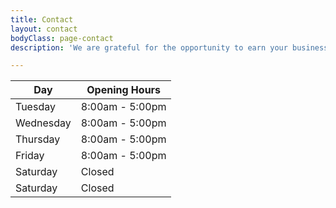 ```yaml
---
title: Contact
layout: contact
bodyClass: page-contact
description: 'We are grateful for the opportunity to earn your business. We look forward to serving you.'

---
```


| Day       | Opening Hours   |
| --------- | --------------- |
| Tuesday   | 8:00am - 5:00pm |
| Wednesday | 8:00am - 5:00pm |
| Thursday  | 8:00am - 5:00pm |
| Friday    | 8:00am - 5:00pm |
| Saturday  | Closed          |
| Saturday  | Closed          |
